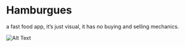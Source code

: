 # Hamburgues
 a fast food app, it’s just visual, it has no buying and selling mechanics.

![Alt Text](https://media.giphy.com/media/eKmpkRJPvTtxwtNRxX/giphy.gif)
